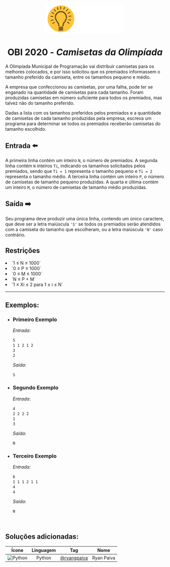 <p align="center">
<img width="250px" src="../../../../docs/imagens/obi/logo-obi.svg"/> </p>

 <h1 align="center" style="font-weight: bold">OBI 2020 - <span style="font-style: italic"> Camisetas da Olimpíada</span></h1>

A Olimpíada Municipal de Programação vai distribuir camisetas para os melhores colocados, e por isso solicitou que os premiados informassem o tamanho preferido da camiseta, entre os tamanhos pequeno e médio.

A empresa que confeccionou as camisetas, por uma falha, pode ter se enganado na quantidade de camisetas para cada tamanho. Foram produzidas camisetas em número suficiente para todos os premiados, mas talvez não do tamanho preferido.

Dadas a lista com os tamanhos preferidos pelos premiados e a quantidade de camisetas de cada tamanho produzidas pela empresa, escreva um programa para determinar se todos os premiados receberão camisetas do tamanho escolhido.

## Entrada ⬅️ 
A primeira linha contém um inteiro `N`, o número de premiados. A segunda linha contém `N` inteiros `Ti`, indicando os tamanhos solicitados pelos premiados, sendo que `Ti = 1` representa o tamanho pequeno e `Ti = 2` representa o tamanho médio. A terceira linha contém um inteiro `P`, o número de camisetas de tamanho pequeno produzidas. A quarta e última contém um inteiro `M`, o número de camisetas de tamanho médio produzidas.

## Saída ➡️
Seu programa deve produzir uma única linha, contendo um único caractere, que deve ser a letra maiúscula `'S'` se todos os premiados serão atendidos com a camiseta do tamanho que escolheram, ou a letra maiúscula `'N'` caso contrário.

## Restrições
<li>`1 ≤ N ≤ 1000`</li>
<li>`0 ≤ P ≤ 1000`</li>
<li>`0 ≤ M ≤ 1000`</li>
<li>`N ≤ P + M`</li>
<li>`1 ≤ Xi ≤ 2 para 1 ≤ i ≤ N`</li>

---
## Exemplos:

- ### Primeiro Exemplo
  *Entrada*:
  ```
  5
  1 1 2 1 2
  3
  2
  ```
  *Saída*:
  ```
  S
  ```
- ### Segundo Exemplo
  *Entrada*:
  ```
  4
  2 2 2 2
  1
  3
  ```
  *Saída*:
  ```
  N
  ```
- ### Terceiro Exemplo
  *Entrada*:
  ```
  6
  1 1 1 2 1 1
  4
  4
  ```
  *Saída*:
  ```
  N
  ```

<br/>

## Soluções adicionadas:
| Ícone | Linguagem | Tag | Nome |
|:---:|:---:|:---:|:---:|
| <img width="100px" alt="Python" src="../../../docs/recursos/ícones/python.svg"> | Python | [@ryangpaiva](https://github.com/ryangpaiva) | Ryan Paiva |

